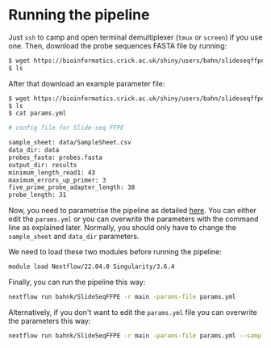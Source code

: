
# Running the pipeline

Just `ssh` to camp and open terminal demultiplexer (`tmux` or `screen`) if you use one.
Then, download the probe sequences FASTA file by running:

```bash
$ wget https://bioinformatics.crick.ac.uk/shiny/users/bahn/slideseqffpe/probes.fasta
$ ls
```

After that download an example parameter file:

```bash
$ wget https://bioinformatics.crick.ac.uk/shiny/users/bahn/slideseqffpe/params.yml
$ ls
$ cat params.yml

# config file for Slide-seq FFPE

sample_sheet: data/SampleSheet.csv
data_dir: data
probes_fasta: probes.fasta
output_dir: results
minimum_length_read1: 43
maximum_errors_up_primer: 3
five_prime_probe_adapter_length: 38
probe_length: 31

```

Now, you need to parametrise the pipeline as detailed [here](config.md).
You can either edit the `params.yml` or you can overwrite the parameters with the command line as explained later.
Normally, you should only have to change the `sample_sheet` and `data_dir` parameters.

We need to load these two modules before running the pipeline:

```bash
module load Nextflow/22.04.0 Singularity/3.6.4
```

Finally, you can run the pipeline this way:

```bash
nextflow run bahnk/SlideSeqFFPE -r main -params-file params.yml
```

Alternatively, if you don't want to edit the `params.yml` file you can overwrite the parameters this way:

```bash
nextflow run bahnk/SlideSeqFFPE -r main -params-file params.yml --sample_sheet /path/to/samplesheet --data_dir /path/to/sequencingdirectory
```
